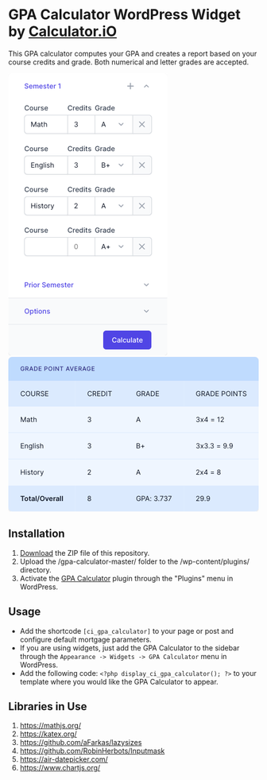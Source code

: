 # GPA Calculator WordPress Widget by [Calculator.iO](https://www.calculator.io/ "Calculator.iO Homepage")

This GPA calculator computes your GPA and creates a report based on your course credits and grade. Both numerical and letter grades are accepted.

![GPA Calculator Input Form](/assets/images/screenshot-1.png "GPA Calculator Input Form")
![GPA Calculator Calculation Results](/assets/images/screenshot-2.png "GPA Calculator Calculation Results")

## Installation

1. [Download](https://github.com/pub-calculator-io/age-calculator/archive/refs/heads/master.zip) the ZIP file of this repository.
2. Upload the /gpa-calculator-master/ folder to the /wp-content/plugins/ directory.
3. Activate the [GPA Calculator](https://www.calculator.io/gpa-calculator/ "GPA Calculator Homepage") plugin through the "Plugins" menu in WordPress.

## Usage
* Add the shortcode `[ci_gpa_calculator]` to your page or post and configure default mortgage parameters.
* If you are using widgets, just add the GPA Calculator to the sidebar through the `Appearance -> Widgets -> GPA Calculator` menu in WordPress.
* Add the following code: `<?php display_ci_gpa_calculator(); ?>` to your template where you would like the GPA Calculator to appear.

## Libraries in Use
1. https://mathjs.org/
2. https://katex.org/
3. https://github.com/aFarkas/lazysizes
4. https://github.com/RobinHerbots/Inputmask
5. https://air-datepicker.com/
6. https://www.chartjs.org/

